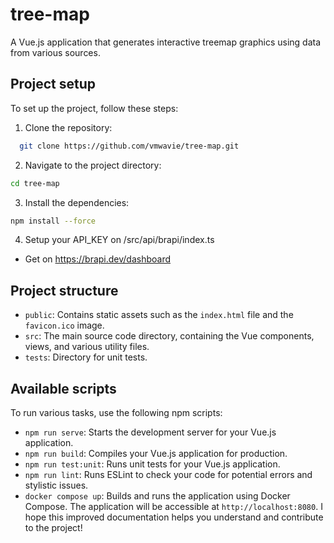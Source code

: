# tree-map

A Vue.js application that generates interactive treemap graphics using data from various sources.

## Project setup

To set up the project, follow these steps:

1. Clone the repository:

```bash
  git clone https://github.com/vmwavie/tree-map.git
```

2. Navigate to the project directory:

```bash
cd tree-map
```

3. Install the dependencies:

```bash
npm install --force
```

4. Setup your API_KEY on /src/api/brapi/index.ts

- Get on https://brapi.dev/dashboard

## Project structure

- `public`: Contains static assets such as the `index.html` file and the `favicon.ico` image.
- `src`: The main source code directory, containing the Vue components, views, and various utility files.
- `tests`: Directory for unit tests.

## Available scripts

To run various tasks, use the following npm scripts:

- `npm run serve`: Starts the development server for your Vue.js application.
- `npm run build`: Compiles your Vue.js application for production.
- `npm run test:unit`: Runs unit tests for your Vue.js application.
- `npm run lint`: Runs ESLint to check your code for potential errors and stylistic issues.
- `docker compose up`: Builds and runs the application using Docker Compose. The application will be accessible at `http://localhost:8080`.
  I hope this improved documentation helps you understand and contribute to the project!
